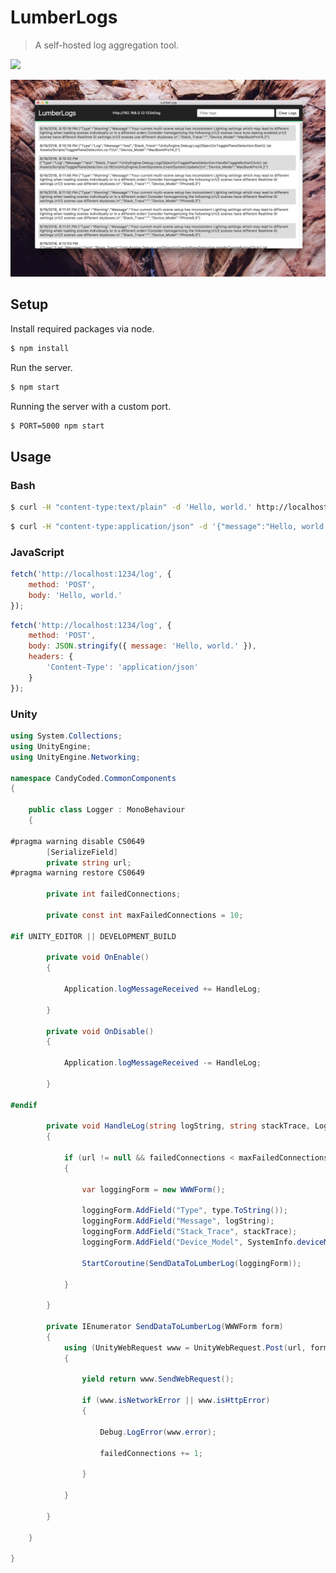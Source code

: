 # LumberLogs

> A self-hosted log aggregation tool.

[![](https://img.shields.io/badge/Trello-Board-blue.svg)](https://trello.com/b/BIqhJuLP/lumberlogs)

![](screenshot.jpg)

## Setup

Install required packages via node.

```bash
$ npm install
```

Run the server.

```bash
$ npm start
```

Running the server with a custom port.

```bash
$ PORT=5000 npm start
```

## Usage

### Bash

```bash
$ curl -H "content-type:text/plain" -d 'Hello, world.' http://localhost:1234/log
```

```bash
$ curl -H "content-type:application/json" -d '{"message":"Hello, world."}' http://localhost:1234/log
```

### JavaScript

```javascript
fetch('http://localhost:1234/log', {
    method: 'POST',
    body: 'Hello, world.'
});
```

```javascript
fetch('http://localhost:1234/log', {
    method: 'POST',
    body: JSON.stringify({ message: 'Hello, world.' }),
    headers: {
        'Content-Type': 'application/json'
    }
});
```

### Unity

```csharp
using System.Collections;
using UnityEngine;
using UnityEngine.Networking;

namespace CandyCoded.CommonComponents
{

    public class Logger : MonoBehaviour
    {

#pragma warning disable CS0649
        [SerializeField]
        private string url;
#pragma warning restore CS0649

        private int failedConnections;

        private const int maxFailedConnections = 10;

#if UNITY_EDITOR || DEVELOPMENT_BUILD

        private void OnEnable()
        {

            Application.logMessageReceived += HandleLog;

        }

        private void OnDisable()
        {

            Application.logMessageReceived -= HandleLog;

        }

#endif

        private void HandleLog(string logString, string stackTrace, LogType type)
        {

            if (url != null && failedConnections < maxFailedConnections)
            {

                var loggingForm = new WWWForm();

                loggingForm.AddField("Type", type.ToString());
                loggingForm.AddField("Message", logString);
                loggingForm.AddField("Stack_Trace", stackTrace);
                loggingForm.AddField("Device_Model", SystemInfo.deviceModel);

                StartCoroutine(SendDataToLumberLog(loggingForm));

            }

        }

        private IEnumerator SendDataToLumberLog(WWWForm form)
        {
            using (UnityWebRequest www = UnityWebRequest.Post(url, form))
            {

                yield return www.SendWebRequest();

                if (www.isNetworkError || www.isHttpError)
                {

                    Debug.LogError(www.error);

                    failedConnections += 1;

                }

            }

        }

    }

}
```
